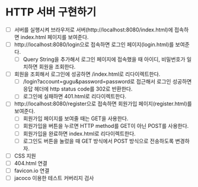 # HTTP 서버 구현하기

- [ ] 서버를 실행시켜 브라우저로 서버(http://localhost:8080/index.html)에 접속하면 index.html 페이지를 보여준다.
- [ ] http://localhost:8080/login으로 접속하면 로그인 페이지(login.html)를 보여준다.
    - [ ] Query String을 추가해서 로그인 페이지에 접속했을 때 아이디, 비밀번호가 일치하면 회원을 조회한다.
- [ ] 회원을 조회해서 로그인에 성공하면 /index.html로 리다이렉트한다.
    - [ ] /login?account=gugu&password=password로 접근해서 로그인 성공하면 응답 헤더에 http status code를 302로 반환한다.
    - [ ] 로그인에 실패하면 401.html로 리다이렉트한다.
- [ ] http://localhost:8080/register으로 접속하면 회원가입 페이지(register.html)를 보여준다.
    - [ ] 회원가입 페이지를 보여줄 때는 GET을 사용한다.
    - [ ] 회원가입을 버튼을 누르면 HTTP method를 GET이 아닌 POST를 사용한다.
    - [ ] 회원가입을 완료하면 index.html로 리다이렉트한다.
    - [ ] 로그인도 버튼을 눌렀을 때 GET 방식에서 POST 방식으로 전송하도록 변경하자.
- [ ] CSS 지원
- [ ] 404.html 연결
- [ ] favicon.io 연결
- [ ] jacoco 이용한 테스트 커버리지 검사